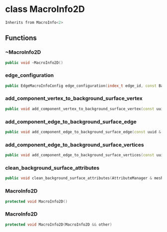 # class MacroInfo2D


```cpp
Inherits from MacroInfo<2>
```



## Functions

### ~MacroInfo2D

```cpp
public void ~MacroInfo2D()
```


### edge_configuration

```cpp
public EdgeMacroInfoConfig edge_configuration(index_t edge_id, const BackgroundSurface & background_surface)
```


### add_component_vertex_to_background_surface_vertex

```cpp
public void add_component_vertex_to_background_surface_vertex(const uuid & mesh_id, index_t vertex_id, index_t background_surface_vertex_id, MacroInfo2DKey )
```


### add_component_edge_to_background_surface_edge

```cpp
public void add_component_edge_to_background_surface_edge(const uuid & mesh_id, index_t edge_id, index_t background_surface_edge_id, MacroInfo2DKey )
```


### add_component_edge_to_background_surface_vertices

```cpp
public void add_component_edge_to_background_surface_vertices(const uuid & mesh_id, index_t edge_id, absl::Span<const index_t> background_surface_vertex_ids, MacroInfo2DKey )
```


### clean_background_surface_attributes

```cpp
public void clean_background_surface_attributes(AttributeManager & mesh_vertex_attribute_manager, AttributeManager & mesh_edge_attribute_manager)
```


### MacroInfo2D

```cpp
protected void MacroInfo2D()
```


### MacroInfo2D

```cpp
protected void MacroInfo2D(MacroInfo2D && other)
```




